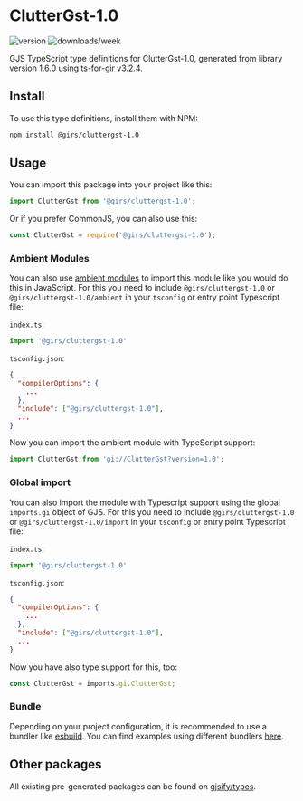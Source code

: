 
# ClutterGst-1.0

![version](https://img.shields.io/npm/v/@girs/cluttergst-1.0)
![downloads/week](https://img.shields.io/npm/dw/@girs/cluttergst-1.0)


GJS TypeScript type definitions for ClutterGst-1.0, generated from library version 1.6.0 using [ts-for-gir](https://github.com/gjsify/ts-for-gir) v3.2.4.


## Install

To use this type definitions, install them with NPM:
```bash
npm install @girs/cluttergst-1.0
```

## Usage

You can import this package into your project like this:
```ts
import ClutterGst from '@girs/cluttergst-1.0';
```

Or if you prefer CommonJS, you can also use this:
```ts
const ClutterGst = require('@girs/cluttergst-1.0');
```

### Ambient Modules

You can also use [ambient modules](https://github.com/gjsify/ts-for-gir/tree/main/packages/cli#ambient-modules) to import this module like you would do this in JavaScript.
For this you need to include `@girs/cluttergst-1.0` or `@girs/cluttergst-1.0/ambient` in your `tsconfig` or entry point Typescript file:

`index.ts`:
```ts
import '@girs/cluttergst-1.0'
```

`tsconfig.json`:
```json
{
  "compilerOptions": {
    ...
  },
  "include": ["@girs/cluttergst-1.0"],
  ...
}
```

Now you can import the ambient module with TypeScript support: 

```ts
import ClutterGst from 'gi://ClutterGst?version=1.0';
```

### Global import

You can also import the module with Typescript support using the global `imports.gi` object of GJS.
For this you need to include `@girs/cluttergst-1.0` or `@girs/cluttergst-1.0/import` in your `tsconfig` or entry point Typescript file:

`index.ts`:
```ts
import '@girs/cluttergst-1.0'
```

`tsconfig.json`:
```json
{
  "compilerOptions": {
    ...
  },
  "include": ["@girs/cluttergst-1.0"],
  ...
}
```

Now you have also type support for this, too:

```ts
const ClutterGst = imports.gi.ClutterGst;
```

### Bundle

Depending on your project configuration, it is recommended to use a bundler like [esbuild](https://esbuild.github.io/). You can find examples using different bundlers [here](https://github.com/gjsify/ts-for-gir/tree/main/examples).

## Other packages

All existing pre-generated packages can be found on [gjsify/types](https://github.com/gjsify/types).

